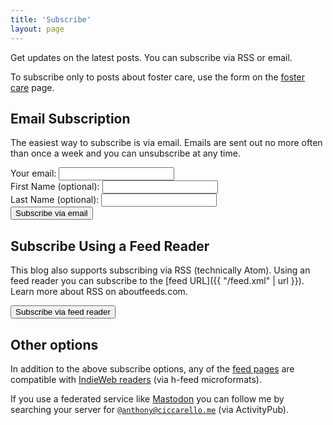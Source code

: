 ```yaml
---
title: 'Subscribe'
layout: page
---
```


Get updates on the latest posts. You can subscribe via RSS or email.

To subscribe only to posts about foster care, use the form on the [foster care](/foster/#subscribe) page.

## Email Subscription

The easiest way to subscribe is via email. Emails are sent out no more often than once a week and you can unsubscribe at any time.

<form action="https://static.mailerlite.com/webforms/submit/c3c9u1" data-code="c3c9u1" method="post">
    <label>Your email: <input type="email" required name="fields[email]" autocomplete="email"/><br /></label>
    <label>First Name (optional): <input type="text" name="fields[name]" autocomplete="given-name"/><br /></label>
    <label>Last Name (optional): <input type="text" name="fields[last-name]" autocomplete="family-name"/><br /></label>
    <input type="hidden" name="groups[]" value="105825814">
    <input type="hidden" name="ml-submit" value="1">
    <input type="hidden" name="anticsrf" value="true">
    <button type="submit" class="mdc-button mdc-button--raised mdc-theme--secondary-bg mdc-theme--text-primary-on-dark">Subscribe via email</button>
</form>

## Subscribe Using a Feed Reader

This blog also supports subscribing via RSS (technically Atom). Using an feed reader you can subscribe to the [feed URL]({{ "/feed.xml" | url }}). Learn more about RSS on aboutfeeds.com.

<input type="button" onclick="(function(btn){var z=document.createElement('script');document.subtomeBtn=btn;z.src='https://www.subtome.com/load.js';document.body.appendChild(z);})(this)" value="Subscribe via feed reader" class="mdc-button mdc-button--raised mdc-theme--secondary-bg mdc-theme--text-primary-on-dark">

## Other options

In addition to the above subscribe options, any of the [feed pages](/posts) are compatible with [IndieWeb readers](https://indieweb.org/reader) (via h-feed microformats).

If you use a federated service like [Mastodon](https://joinmastodon.org/) you can follow me by searching your server for <code>@anthony@ciccarello.me</code> (via ActivityPub).
